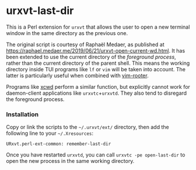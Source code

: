 # urxvt-last-dir

This is a Perl extension for `urxvt` that allows the user to open a new 
terminal window in the same directory as the previous one.

The original script is courtesy of Raphaël Medaer, as published at 
<https://raphael.medaer.me/2019/06/21/urxvt-open-current-wd.html>. It has been 
extended to use the current directory of the *foreground process*, rather than 
the current directory of the parent shell. This means the working directory 
inside TUI programs like `lf` or `vim` will be taken into account. The latter 
is particularly useful when combined with 
[vim-rooter](https://github.com/airblade/vim-rooter).

Programs like [xcwd](https://github.com/schischi/xcwd) perform a similar 
function, but explicitly cannot work for daemon-client applications like 
`urxvtc`+`urxvtd`. They also tend to disregard the foreground process.


### Installation

Copy or link the scripts to the `~/.urxvt/ext/` directory, then add the 
following line to your `~/.Xresources`:

    URxvt.perl-ext-common: remember-last-dir

Once you have restarted `urxvtd`, you can call `urxvtc -pe open-last-dir` to 
open the new process in the same working directory.
